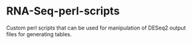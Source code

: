 # RNA-Seq-perl-scripts
Custom perl scripts that can be used for manipulation of DESeq2 output files for generating tables.
